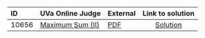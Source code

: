 | ID | UVa Online Judge | External | Link to solution |
|:---|:---|:---|:---:|
| 10656 | [Maximum Sum (II)](https://onlinejudge.org/index.php?option=com_onlinejudge&Itemid=8&category=24&page=show_problem&problem=1597) | [PDF](https://onlinejudge.org/external/106/10656.pdf) | [Solution](https%3A//github.com/versenyi98/programming-contests/tree/master/UVa%20Online%20Judge/10656%2520-%2520Maximum%2520Sum%2520%2528II%2529)|
